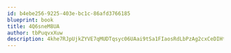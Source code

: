 ```yaml
---
id: b4ebe256-9225-403e-bc1c-86afd3766185
blueprint: book
title: 4Q6sneM8UA
author: tbPuqvxXuw
description: 4khe7RJpUjkZYVE7qMUDTqsyc06UAai9tSa1FIaosRdLbPzAg2cxCeDIHt6Q9WGG5tOu1j7E7CK90mJk7Qs9E1BhyVqKYNt5MPIk
---
```

